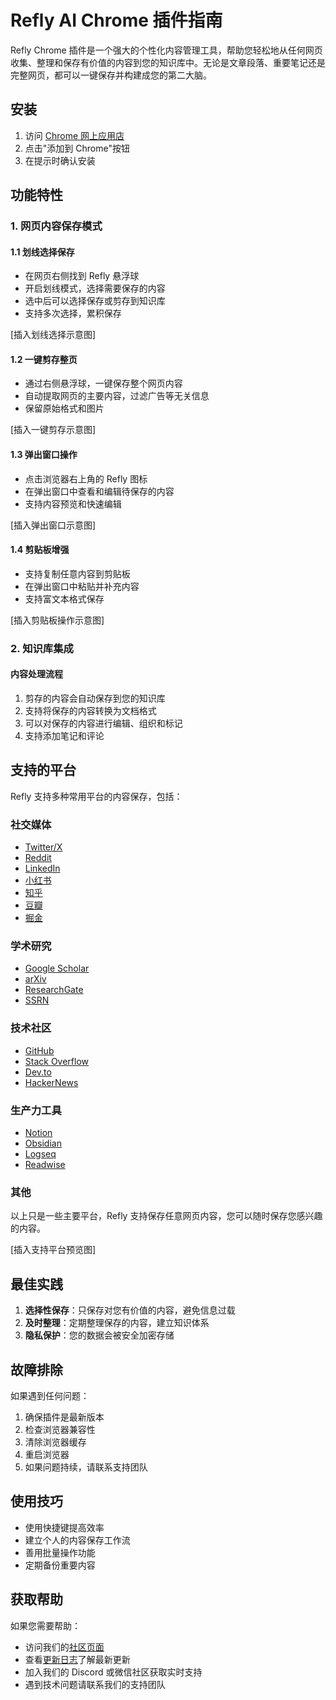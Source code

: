 # Refly AI Chrome 插件指南

Refly Chrome 插件是一个强大的个性化内容管理工具，帮助您轻松地从任何网页收集、整理和保存有价值的内容到您的知识库中。无论是文章段落、重要笔记还是完整网页，都可以一键保存并构建成您的第二大脑。

## 安装

1. 访问 [Chrome 网上应用店](https://chromewebstore.google.com/detail/lecbjbapfkinmikhadakbclblnemmjpd)
2. 点击"添加到 Chrome"按钮
3. 在提示时确认安装

## 功能特性

### 1. 网页内容保存模式

#### 1.1 划线选择保存
- 在网页右侧找到 Refly 悬浮球
- 开启划线模式，选择需要保存的内容
- 选中后可以选择保存或剪存到知识库
- 支持多次选择，累积保存

[插入划线选择示意图]

#### 1.2 一键剪存整页
- 通过右侧悬浮球，一键保存整个网页内容
- 自动提取网页的主要内容，过滤广告等无关信息
- 保留原始格式和图片

[插入一键剪存示意图]

#### 1.3 弹出窗口操作
- 点击浏览器右上角的 Refly 图标
- 在弹出窗口中查看和编辑待保存的内容
- 支持内容预览和快速编辑

[插入弹出窗口示意图]

#### 1.4 剪贴板增强
- 支持复制任意内容到剪贴板
- 在弹出窗口中粘贴并补充内容
- 支持富文本格式保存

[插入剪贴板操作示意图]

### 2. 知识库集成

#### 内容处理流程
1. 剪存的内容会自动保存到您的知识库
2. 支持将保存的内容转换为文档格式
3. 可以对保存的内容进行编辑、组织和标记
4. 支持添加笔记和评论

## 支持的平台

Refly 支持多种常用平台的内容保存，包括：

### 社交媒体
- [Twitter/X](https://twitter.com)
- [Reddit](https://reddit.com)
- [LinkedIn](https://www.linkedin.com)
- [小红书](https://xiaohongshu.com/explore)
- [知乎](https://www.zhihu.com)
- [豆瓣](https://www.douban.com)
- [掘金](https://juejin.cn)

### 学术研究
- [Google Scholar](https://scholar.google.com)
- [arXiv](https://arxiv.org)
- [ResearchGate](https://www.researchgate.net)
- [SSRN](https://www.ssrn.com)

### 技术社区
- [GitHub](https://github.com)
- [Stack Overflow](https://stackoverflow.com)
- [Dev.to](https://dev.to)
- [HackerNews](https://news.ycombinator.com)

### 生产力工具
- [Notion](https://notion.so)
- [Obsidian](https://obsidian.md)
- [Logseq](https://logseq.com)
- [Readwise](https://readwise.io)

### 其他

以上只是一些主要平台，Refly 支持保存任意网页内容，您可以随时保存您感兴趣的内容。

[插入支持平台预览图]

## 最佳实践

1. **选择性保存**：只保存对您有价值的内容，避免信息过载
2. **及时整理**：定期整理保存的内容，建立知识体系
4. **隐私保护**：您的数据会被安全加密存储

## 故障排除

如果遇到任何问题：

1. 确保插件是最新版本
2. 检查浏览器兼容性
3. 清除浏览器缓存
4. 重启浏览器
5. 如果问题持续，请联系支持团队

## 使用技巧

- 使用快捷键提高效率
- 建立个人的内容保存工作流
- 善用批量操作功能
- 定期备份重要内容

## 获取帮助

如果您需要帮助：

- 访问我们的[社区页面](/zh/community/contact-us)
- 查看[更新日志](/zh/changelog/v0.2.4)了解最新更新
- 加入我们的 Discord 或微信社区获取实时支持
- 遇到技术问题请联系我们的支持团队 